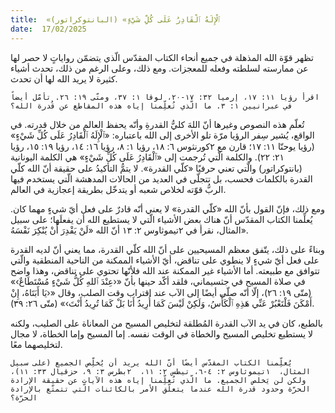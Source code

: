 ```yaml
---
title:  «ٱلْإِلَهُ ٱلْقَادِرُ عَلَى كُلِّ شَيْءٍ» (البانتوكراتور)
date:  17/02/2025
---
```


تظهر قوّة الله المذهلة في جميع أنحاء الكتاب المقدّس الّذي يتضمّن رواياتٍ لا حصر لها عن ممارسته لسلطته وفعله للمعجزات. ومع ذلك، وعلى الرغم من ذلك، تحدث أشياء كثيرة لا يريد الله لها أن تحدث.

`اقرأ رؤيا ١١: ١٧، إرميا ٣٢: ١٧-٢٠، لوقا ١: ٣٧، ومتّى ١٩: ٢٦. تأمّل أيضاً في عبرانيين ١: ٣. ما الّذي تُعلِّمنا إياه هذه المقاطع عن قُدرة الله؟`

تُعلّم هذه النصوص وغيرها أنّ اللهَ كليُّ القدرةِ وأنّه يحفظ العالم من خلال قدرته. في الواقع، يُشير سِفر الرؤيا مرّة تلو الأخرى إلى الله باعتباره: «ٱلْإِلَهُ ٱلْقَادِرُ عَلَى كُلِّ شَيْءٍ» (رؤيا يوحنّا ١١: ١٧؛ قارن مع ٢كورنثوس ٦: ١٨، رؤيا ١: ٨، رؤيا ١٦: ١٤، رؤيا ١٩: ١٥، رؤيا ٢١: ٢٢). والكلمة الّتي تُرجمت إلى «ٱلْقَادِرُ عَلَى كُلِّ شَيْءٍ» هي الكلمة اليونانية (بانتوكراتور) والّتي تعني حرفيًا «كلّي القدرة». لا يتمُّ التأكيدُ على حقيقة أنّ الله كلّي القدرة بالكلمات فحسب، بل تتجلّى في العديد من الحالات المدهشة الّتي يستخدم فيها الربُّ قوّته لخلاص شعبه أو يتدخّل بطريقة إعجازية في العالم.

ومع ذلك، فإنّ القول بأنّ الله «كلّي القدرة» لا يعني أنّه قادرٌ على فعل أيّ شيءٍ مهما كان. يُعلِّمنا الكتاب المقدّس أنّ هناك بعض الأشياء الّتي لا يستطيع الله أن يفعلَها؛ على سبيل المثال، نقرأ في ٢تيموثاوس ٢: ١٣ أنّ الله «لَنْ يَقْدِرَ أَنْ يُنْكِرَ نَفْسَهُ».

وبناءً على ذلك، يتّفق معظم المسيحيين على أنّ الله كلّي القدرة، مما يعني أنّ لديه القدرة على فعل أيّ شيءٍ لا ينطوي على تناقض، أيّ الأشياء الممكنة من الناحية المنطقية والّتي تتوافق مع طبيعته. أما الأشياء غير الممكنة عند الله فلأنّها تحتوي على تناقض، وهذا واضح في صلاة المسيح في جثسيماني، فلقد أكّد حينها بأنّ «‹عِنْدَ ٱللهِ كُلُّ شَيْءٍ مُسْتَطَاعٌ›» (متّى ١٩: ٢٦)، إلّا أنّه صلّى أيضًا إلى الآب عند اقتراب وقت الصلب، وقال «‹يَا أَبَتَاهُ، إِنْ أَمْكَنَ فَلْتَعْبُرْ عَنِّي هَذِهِ ٱلْكَأْسُ، وَلَكِنْ لَيْسَ كَمَا أُرِيدُ أَنَا بَلْ كَمَا تُرِيدُ أَنْتَ›» (متّى ٢٦: ٣٩).

بالطبع، كان في يد الآب القدرة المُطلقة لتخليص المسيح من المعاناة على الصليب، ولكنه لا يستطيع تخليص المسيح والخطاة في الوقت نفسه. إما المسيح وإما الخطاة، لا مجال لتخليصهما معًا.

`يُعلِّمنا الكتاب المقدّس أيضًا أنّ الله يريد أن يُخلِّص الجميع (على سبيل المثال،  ١تيموثاوس ٢: ٤-٦، تيطس ٢: ١١،  ٢بطرس ٣: ٩، حزقيال ٣٣: ١١)، ولكن لن يَخلص الجميع. ما الّذي تُعلِّمنا إياه هذه الآيات عن حقيقة الإرادة الحرّة وحدود قدرة الله عندما يتعلّق الأمر بالكائنات الّتي تتمتّع بالإرادة الحرّة؟`